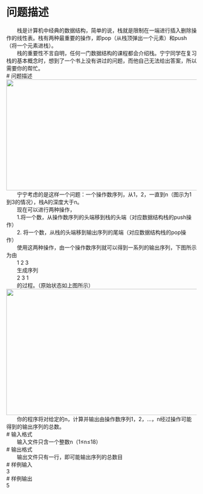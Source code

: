 <div id="pcont1" style="margin-top:20px; display:block;">

# 问题描述

<div class="pdcont">　　栈是计算机中经典的数据结构，简单的说，栈就是限制在一端进行插入删除操作的线性表。栈有两种最重要的操作，即pop（从栈顶弹出一个元素）和push（将一个元素进栈）。<br/>
　　栈的重要性不言自明，任何一门数据结构的课程都会介绍栈。宁宁同学在复习栈的基本概念时，想到了一个书上没有讲过的问题，而他自己无法给出答案，所以需要你的帮忙。</div>
# 问题描述

<div class="pdcont"><img width="603" height="293" src="source/tsinsen/A1145/img/aHR0cDovL3d3dy50c2luc2VuLmNvbS9SZXF1aXJlRmlsZS5kbz9maWQ9RlI0MzdMMjU=.do"/><br/>
　　宁宁考虑的是这样一个问题：一个操作数序列，从1，2，一直到n（图示为1到3的情况），栈A的深度大于n。<br/>
　　现在可以进行两种操作，<br/>
　　1.将一个数，从操作数序列的头端移到栈的头端（对应数据结构栈的push操作）<br/>
　　2. 将一个数，从栈的头端移到输出序列的尾端（对应数据结构栈的pop操作）<br/>
　　使用这两种操作，由一个操作数序列就可以得到一系列的输出序列，下图所示为由<br/>
　　1 2 3<br/>
　　生成序列<br/>
　　2  3 1<br/>
　　的过程。（原始状态如上图所示）<br/>
<img width="603" height="333" src="source/tsinsen/A1145/img/aHR0cDovL3d3dy50c2luc2VuLmNvbS9SZXF1aXJlRmlsZS5kbz9maWQ9ZFJmcm1uN2c=.do"/><br/>
　　你的程序将对给定的n，计算并输出由操作数序列1，2，…，n经过操作可能得到的输出序列的总数。</div>
# 输入格式

<div class="pdcont">　　输入文件只含一个整数n（1≤n≤18）</div>
# 输出格式

<div class="pdcont">　　输出文件只有一行，即可能输出序列的总数目</div>
# 样例输入

<div class="pddata">3</div>
# 样例输出

<div class="pddata">5</div>

</div>